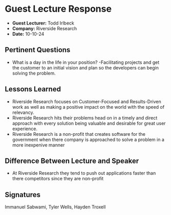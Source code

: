 # Guest Lecture Response
* **Guest Lecturer:** Todd Irlbeck
* **Company:** Riverside Research
* **Date:** 10-10-24

## Pertinent Questions
* What is a day in the life in your position?
  -Facilitating projects and get the customer to an initial vision and plan so the developers can begin solving the problem.
## Lessons Learned
- Riverside Research focuses on Customer-Focused and Results-Driven work as well as making a positive impact on the world with the speed of relevancy.
- Riverside Research hits their problems head on in a timely and direct approach with every solution being valuable and desirable for great user experience.
- Riverside Research is a non-profit that creates software for the government when there company is approached to solve a problem in a more inexpenive manner
## Difference Between Lecture and Speaker
- At Riverside Research they tend to push out applications faster than there competitors since they are non-profit
## Signatures
Immanuel Sabwami, Tyler Wells, Hayden Troxell
